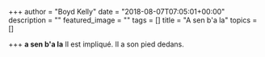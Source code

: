 +++
author = "Boyd Kelly"
date = "2018-08-07T07:05:01+00:00"
description = ""
featured_image = ""
tags = []
title = "A sen b'a la"
topics = []

+++
**a sen b'a la**  Il est impliqué.  Il a son pied dedans.
